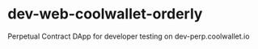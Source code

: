 # dev-web-coolwallet-orderly
Perpetual Contract DApp for developer testing on dev-perp.coolwallet.io
